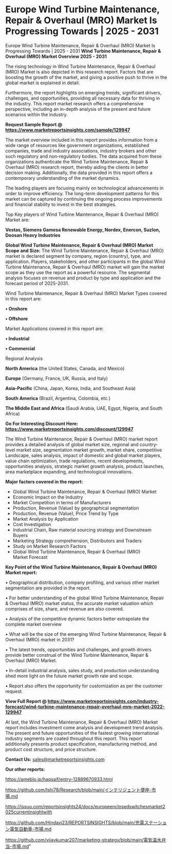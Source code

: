 # Europe Wind Turbine Maintenance, Repair & Overhaul (MRO) Market Is Progressing Towards | 2025 - 2031
Europe Wind Turbine Maintenance, Repair & Overhaul (MRO) Market Is Progressing Towards | 2025 - 2031
<Strong> Wind Turbine Maintenance, Repair & Overhaul (MRO) Market Overview 2025 - 2031</strong>

The rising technology in Wind Turbine Maintenance, Repair & Overhaul (MRO) Market is also depicted in this research report. Factors that are boosting the growth of the market, and giving a positive push to thrive in the global market is explained in detail.

Furthermore, the report highlights on emerging trends, significant drivers, challenges, and opportunities, providing all necessary data for thriving in the industry. This report market research offers a comprehensive perspective, including an in-depth analysis of the present and future scenarios within the industry.

<strong>Request Sample Report @ <a href=https://www.marketreportsinsights.com/sample/129947>https://www.marketreportsinsights.com/sample/129947</a></strong>

The market overview included in this report provides information from a wide range of resources like government organizations, established companies, trade and industry associations, industry brokers and other such regulatory and non-regulatory bodies. The data acquired from these organizations authenticate the Wind Turbine Maintenance, Repair & Overhaul (MRO) research report, thereby aiding the clients in better decision making. Additionally, the data provided in this report offers a contemporary understanding of the market dynamics.

The leading players are focusing mainly on technological advancements in order to improve efficiency. The long-term development patterns for this market can be captured by continuing the ongoing process improvements and financial stability to invest in the best strategies.

Top Key players of Wind Turbine Maintenance, Repair & Overhaul (MRO) Market are:

<strong>Vestas, Siemens Gamesa Renewable Energy, Nordex, Enercon, Suzlon, Doosan Heavy Industries</strong>

<strong><b>Global Wind Turbine Maintenance, Repair & Overhaul (MRO) Market Scope and Size:</b></strong>
The Wind Turbine Maintenance, Repair & Overhaul (MRO) market is declared segment by company, region (country), type, and application. Players, stakeholders, and other participants in the global Wind Turbine Maintenance, Repair & Overhaul (MRO) market will gain the market scope as they use the report as a powerful resource. The segmental analysis focuses on revenue and product by type and application and the forecast period of 2025-2031.

Wind Turbine Maintenance, Repair & Overhaul (MRO) Market Types covered in this report are:

<strong>• Onshore

• Offshore</strong>

Market Applications covered in this report are:

<strong>• Industrial

• Commercial</strong> 

Regional Analysis

<strong>North America</strong> (the United States, Canada, and Mexico)

<strong>Europe</strong> (Germany, France, UK, Russia, and Italy)

<strong>Asia-Pacific</strong> (China, Japan, Korea, India, and Southeast Asia)

<strong>South America</strong> (Brazil, Argentina, Colombia, etc.)

<strong>The Middle East and Africa</strong> (Saudi Arabia, UAE, Egypt, Nigeria, and South Africa)

<strong>Go For Interesting Discount Here: <a href=https://www.marketreportsinsights.com/discount/129947>https://www.marketreportsinsights.com/discount/129947</a></strong>

The Wind Turbine Maintenance, Repair & Overhaul (MRO) market report provides a detailed analysis of global market size, regional and country-level market size, segmentation market growth, market share, competitive Landscape, sales analysis, impact of domestic and global market players, value chain optimization, trade regulations, recent developments, opportunities analysis, strategic market growth analysis, product launches, area marketplace expanding, and technological innovations.

<strong><b>Major factors covered in the report:</b></strong>
<ul>
  <li>Global Wind Turbine Maintenance, Repair & Overhaul (MRO) Market </li>
  <li>Economic Impact on the Industry</li>
  <li>Market Competition in terms of Manufacturers</li>
  <li>Production, Revenue (Value) by geographical segmentation</li>
  <li>Production, Revenue (Value), Price Trend by Type</li>
  <li>Market Analysis by Application</li>
  <li>Cost Investigation</li>
  <li>Industrial Chain, Raw material sourcing strategy and Downstream Buyers</li>
  <li>Marketing Strategy comprehension, Distributors and Traders</li>
  <li>Study on Market Research Factors</li>
  <li>Global Wind Turbine Maintenance, Repair & Overhaul (MRO) Market Forecast</li>
</ul>

<strong><b>Key Point of the Wind Turbine Maintenance, Repair & Overhaul (MRO) Market report:</b></strong>

• Geographical distribution, company profiling, and various other market segmentation are provided in the report.

• For better understanding of the global Wind Turbine Maintenance, Repair & Overhaul (MRO) market status, the accurate market valuation which comprises of size, share, and revenue are also covered.

• Analysis of the competitive dynamic factors better extrapolate the complete market overview

• What will be the size of the emerging Wind Turbine Maintenance, Repair & Overhaul (MRO) market in 2031?

• The latest trends, opportunities and challenges, and growth drivers provide better construal of the Wind Turbine Maintenance, Repair & Overhaul (MRO) Market.

• In-detail industrial analysis, sales study, and production understanding shed more light on the future market growth rate and scope.

• Report also offers the opportunity for customization as per the customer request.

<strong><b>View Full Report @ <a href=https://www.marketreportsinsights.com/industry-forecast/wind-turbine-maintenance-repair-overhaul-mro-market-2022-129947>https://www.marketreportsinsights.com/industry-forecast/wind-turbine-maintenance-repair-overhaul-mro-market-2022-129947</a></b></strong>


At last, the Wind Turbine Maintenance, Repair & Overhaul (MRO) Market report includes investment come analysis and development trend analysis. The present and future opportunities of the fastest growing international industry segments are coated throughout this report. This report additionally presents product specification, manufacturing method, and product cost structure, and price structure.

<strong>Contact Us:</strong>
sales@marketreportsinsights.com

<strong>Our other reports:</strong>

<a href=https://ameblo.jp/haqsaif/entry-12889670933.html>https://ameblo.jp/haqsaif/entry-12889670933.html</a>

<a href=https://github.com/Ishi78/Research/blob/main/インテリジェント便座-市場.md>https://github.com/Ishi78/Research/blob/main/インテリジェント便座-市場.md</a>

<a href=https://issuu.com/reportsinsights24/docs/europeenclosedswitchesmarket2025currentinsightwith>https://issuu.com/reportsinsights24/docs/europeenclosedswitchesmarket2025currentinsightwith</a>

<a href=https://github.com/Hindavi23/REPORTSINSIGHTS/blob/main/充電ステーション電気自動車-市場.md>https://github.com/Hindavi23/REPORTSINSIGHTS/blob/main/充電ステーション電気自動車-市場.md</a>

<a href=https://github.com/vijaykumar207/marketing-strategy/blob/main/電気温水弁当-市場.md>https://github.com/vijaykumar207/marketing-strategy/blob/main/電気温水弁当-市場.md</a>"
